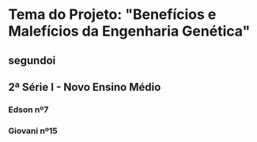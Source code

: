 # Tema do Projeto: "Benefícios e Malefícios da Engenharia Genética"

## segundoi
## 2ª Série I - Novo Ensino Médio

### Edson nº7
### Giovani nº15
